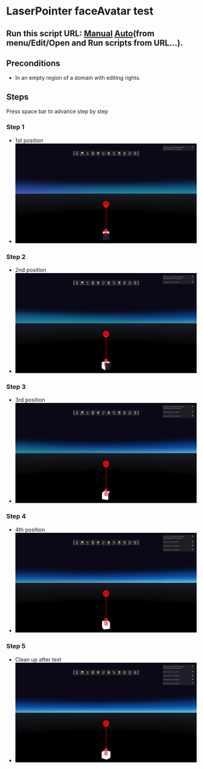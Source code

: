 # LaserPointer faceAvatar test
## Run this script URL: [Manual](./test.js?raw=true)   [Auto](./testAuto.js?raw=true)(from menu/Edit/Open and Run scripts from URL...).

## Preconditions
- In an empty region of a domain with editing rights.

## Steps
Press space bar to advance step by step

### Step 1
- 1st position
- ![](./ExpectedImage_00000.png)
### Step 2
- 2nd position
- ![](./ExpectedImage_00001.png)
### Step 3
- 3rd position
- ![](./ExpectedImage_00002.png)
### Step 4
- 4th position
- ![](./ExpectedImage_00003.png)
### Step 5
- Clean up after test
- ![](./ExpectedImage_00004.png)
